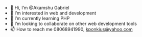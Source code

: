 - 👋 Hi, I’m @Akamshu Gabriel
- 👀 I’m interested in web and development 
- 🌱 I’m currently learning PHP
- 💞️ I’m looking to collaborate on other web development tools
- 📫 How to reach me 08068941990, kponkius@yahoo.com

<!---
Akamshu/Akamshu is a ✨ special ✨ repository because its `README.md` (this file) appears on your GitHub profile.
You can click the Preview link to take a look at your changes.
--->
